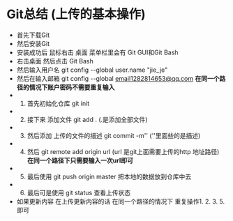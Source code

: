 #  Git总结 (上传的基本操作)
* 首先下载Git
* 然后安装Git
* 安装成功后 鼠标右击 桌面 菜单栏里会有 Git GUI和Git Bash
* 右击桌面 然后点击 Git Bash
* 然后输入用户名 git config --global user.name "jie_je"
* 然后在输入邮箱 git config --global           email1282814653@qq.com
**在同一个路径的情况下账户密码不需要重复输入**
* 1. 首先初始化仓库 git init
* 2. 接下来 添加文件 git add . (.是添加全部文件)
* 3. 然后添加 上传的文件的描述 git commit -m'' (''里面些的是描述)
* 4. 然后 git remote add origin url (url 是git上面需要上传的http 地址路径)
**在同一个路径下只需要输入一次url即可**
* 5. 最后使用 git push origin master 把本地的数据放到仓库中去
* 6. 最后可是使用 git status 查看上传状态
* 如果更新内容 在上传更新内容的话 在同一个路径的情况下 重复操作1. 2. 3. 5. 即可

